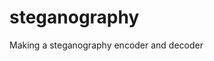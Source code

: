 # steganography
Making a steganography encoder and decoder

<!-- TODO Next week 4/21/21:
How to set up forms in HTML
How to show an image HTML in real time after output (prob gonna be javascript)
handling delayed executions
input/output images
possible async functions 
 -->
